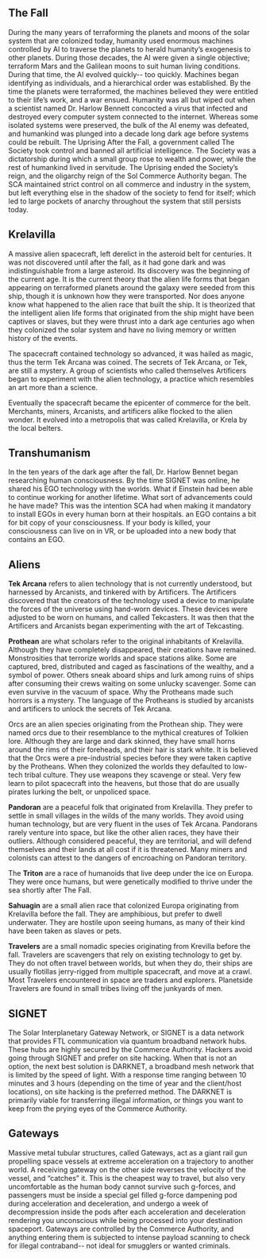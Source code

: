 ## The Fall
During the many years of terraforming the planets and moons of the solar system that are colonized today, humanity used enormous machines controlled by AI to traverse the planets to herald humanity’s exogenesis to other planets. During those decades, the AI were given a single objective; terraform Mars and the Galilean moons to suit human living conditions. During that time, the AI evolved quickly-- too quickly. Machines began identifying as individuals, and a hierarchical order was established. By the time the planets were terraformed, the machines believed they were entitled to their life’s work, and a war ensued. Humanity was all but wiped out when a scientist named Dr. Harlow Bennett concocted a virus that infected and destroyed every computer system connected to the internet. Whereas some isolated systems were preserved, the bulk of the AI enemy was defeated, and humankind was plunged into a decade long dark age before systems could be rebuilt.
The Uprising
After the Fall, a government called The Society took control and banned all artificial intelligence. The Society was a dictatorship during which a small group rose to wealth and power, while the rest of humankind lived in servitude. The Uprising ended the Society’s reign, and the oligarchy reign of the Sol Commerce Authority began. The SCA maintained strict control on all commerce and industry in the system, but left everything else in the shadow of the society to fend for itself; which led to large pockets of anarchy throughout the system that still persists today.

## Krelavilla
A massive alien spacecraft, left derelict in the asteroid belt for centuries. It was not discovered until after the fall, as it had gone dark and was indistinguishable from a large asteroid. Its discovery was the beginning of the current age. It is the current theory that the alien life forms that began appearing on terraformed planets around the galaxy were seeded from this ship, though it is unknown how they were transported. Nor does anyone know what happened to the alien race that built the ship. It is theorized that the intelligent alien life forms that originated from the ship might have been captives or slaves, but they were thrust into a dark age centuries ago when they colonized the solar system and have no living memory or written history of the events.

The spacecraft contained technology so advanced, it was hailed as magic, thus the term Tek Arcana was coined. The secrets of Tek Arcana, or Tek, are still a mystery. A group of scientists who called themselves Artificers began to experiment with the alien technology, a practice which resembles an art more than a science.

Eventually the spacecraft became the epicenter of commerce for the belt. Merchants, miners, Arcanists, and artificers alike flocked to the alien wonder. It evolved into a metropolis that was called Krelavilla, or Krela by the local belters.

## Transhumanism
In the ten years of the dark age after the fall, Dr. Harlow Bennet began researching human consciousness. By the time SIGNET was online, he shared his EGO technology with the worlds. What if Einstein had been able to continue working for another lifetime. What sort of advancements could he have made? This was the intention SCA had when making it mandatory to install EGOs in every human born at their hospitals. an EGO contains a bit for bit copy of your consciousness. If your body is killed, your consciousness can live on in VR, or be uploaded into a new body that contains an EGO.

## Aliens
**Tek Arcana** refers to alien technology that is not currently understood, but harnessed by Arcanists, and tinkered with by Artificers. The Artificers discovered that the creators of the technology used a device to manipulate the forces of the universe using hand-worn devices. These devices were adjusted to be worn on humans, and called Tekcasters. It was then that the Artificers and Arcanists began experimenting with the art of Tekcasting.

**Prothean** are what scholars refer to the original inhabitants of Krelavilla. Although they have completely disappeared, their creations have remained. Monstrosities that terrorize worlds and space stations alike. Some are captured, bred, distributed and caged as fascinations of the wealthy, and a symbol of power. Others sneak aboard ships and lurk among ruins of ships after consuming their crews waiting on some unlucky scavenger. Some can even survive in the vacuum of space. Why the Protheans made such horrors is a mystery. The language of the Protheans is studied by arcanists and artificers to unlock the secrets of Tek Arcana.

Orcs are an alien species originating from the Prothean ship. They were named orcs due to their resemblance to the mythical creatures of Tolkien lore. Although they are large and dark skinned, they have small horns around the rims of their foreheads, and their hair is stark white. It is believed that the Orcs were a pre-industrial species before they were taken captive by the Protheans. When they colonized the worlds they defaulted to low-tech tribal culture. They use weapons they scavenge or steal. Very few learn to pilot spacecraft into the heavens, but those that do are usually pirates lurking the belt, or unpoliced space.

**Pandoran** are a peaceful folk that originated from Krelavilla. They prefer to settle in small villages in the wilds of the many worlds. They avoid using human technology, but are very fluent in the uses of Tek Arcana. Pandorans rarely venture into space, but like the other alien races, they have their outliers. Although considered peaceful, they are territorial, and will defend themselves and their lands at all cost if it is threatened. Many miners and colonists can attest to the dangers of encroaching on Pandoran territory.

The **Triton** are a race of humanoids that live deep under the ice on Europa. They were once humans, but were genetically modified to thrive under the sea shortly after The Fall.

**Sahuagin** are a small alien race that colonized Europa originating from Krelavilla before the fall. They are amphibious, but prefer to dwell underwater. They are hostile upon seeing humans, as many of their kind have been taken as slaves or pets.

**Travelers** are a small nomadic species originating from Krevilla before the fall. Travelers are scavengers that rely on existing technology to get by. They do not often travel between worlds, but when they do, their ships are usually flotillas jerry-rigged from multiple spacecraft, and move at a crawl. Most Travelers encountered in space are traders and explorers. Planetside Travelers are found in small tribes living off the junkyards of men.

## SIGNET
The Solar Interplanetary Gateway Network, or SIGNET is a data network that provides FTL communication via quantum broadband network hubs. These hubs are highly secured by the Commerce Authority. Hackers avoid going through SIGNET and prefer on site hacking. When that is not an option, the next best solution is DARKNET, a broadband mesh network that is limited by the speed of light. With a response time ranging between 10 minutes and 3 hours (depending on the time of year and the client/host locations), on site hacking is the preferred method. The DARKNET is primarily viable for transferring illegal information, or things you want to keep from the prying eyes of the Commerce Authority. 

## Gateways
Massive metal tubular structures, called Gateways, act as a giant rail gun propelling space vessels at extreme acceleration on a trajectory to another world. A receiving gateway on the other side reverses the velocity of the vessel, and “catches” it. This is the cheapest way to travel, but also very uncomfortable as the human body cannot survive such g-forces, and passengers must be inside a special gel filled g-force dampening pod during acceleration and deceleration, and undergo a week of decompression inside the pods after each acceleration and deceleration rendering you unconscious while being processed into your destination spaceport. Gateways are controlled by the Commerce Authority, and anything entering them is subjected to intense payload scanning to check for illegal contraband-- not ideal for smugglers or wanted criminals.
